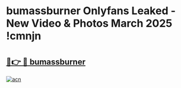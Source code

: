 # bumassburner Onlyfans Leaked - New Video & Photos March 2025 !cmnjn

# <h2><a href="https://7ewmxr.iuczelnia.edu.pl?title=bumassburner&ref=cmnjn">🔗👉 🔴 bumassburner</a></h2>

[![acn](https://github.com/user-attachments/assets/0f9c940e-d8b0-45ae-aac7-cd30a18b3e1c)](https://7ewmxr.iuczelnia.edu.pl?title=bumassburner&ref=cmnjn)

